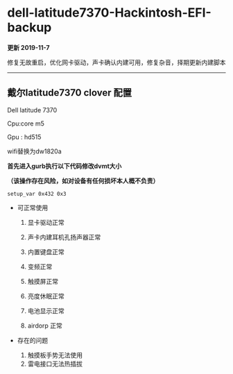 # dell-latitude7370-Hackintosh-EFI-backup
**更新 2019-11-7** 

修复无故重启，优化网卡驱动，声卡确认内建可用，修复杂音，择期更新内建脚本

--- 
## 戴尔latitude7370 clover 配置

Dell latitude 7370 

Cpu:core m5 

Gpu : hd515 

wifi替换为dw1820a

**首先进入gurb执行以下代码修改dvmt大小** 

**（该操作存在风险，如对设备有任何损坏本人概不负责）**

`setup_var 0x432 0x3`
- 可正常使用
  
    1. 显卡驱动正常  

    2. 声卡内建耳机孔扬声器正常

  3. 内置键盘正常
  4. 变频正常 
  5. 触摸屏正常
  6. 亮度休眠正常  
  7. 电池显示正常
  8. airdorp 正常

- 存在的问题
  1. 触摸板手势无法使用
  2. 雷电接口无法热插拔 
   
